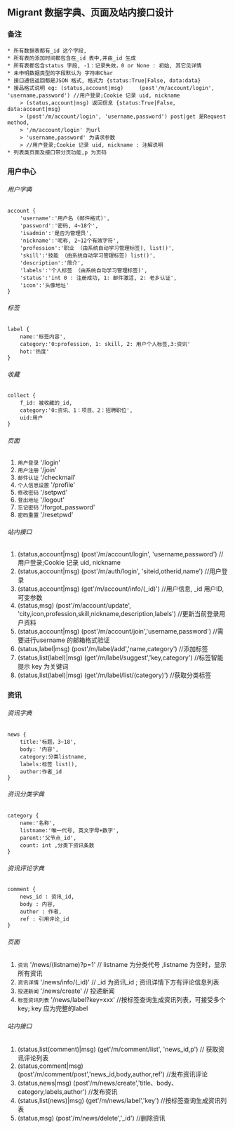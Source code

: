 ## Migrant 数据字典、页面及站内接口设计

### 备注
```
* 所有数据表都有_id 这个字段,
* 所有表的添加时间都包含在_id 表中,并由_id 生成
* 所有表都包含status 字段, -1：记录失效，0 or None : 初始, 其它见详情
* 未申明数据类型的字段默认为 字符串Char
* 接口通信返回都是JSON 格式, 格式为 {status:True|False, data:data}
* 接品格式说明 eg: (status,account|msg)     (post'/m/account/login', 'username,password') //用户登录;Cookie 记录 uid, nickname
 	> (status,account|msg) 返回信息 {status:True|False, data:account|msg}
 	> (post'/m/account/login', 'username,password') post|get 是Request method, 
 	> '/m/account/login' 为url
 	> 'username,password' 为请求参数
 	> //用户登录;Cookie 记录 uid, nickname : 注解说明
* 列表类页面及接口带分页功能,p 为页码
```

### 用户中心

###### 用户字典
```
account {
	'username':'用户名 (邮件格式)',
	'password':'密码, 4~18个',
	'isadmin':'是否为管理员',
	'nickname':'呢称, 2~12个有效字符',
	'profession':'职业 （由系统自动学习管理标签), list()',
	'skill':'技能 （由系统自动学习管理标签) list()',
	'description':'简介',
	'labels':'个人标签 （由系统自动学习管理标签)',
	'status':'int 0 : 注册成功, 1: 邮件激活, 2: 老乡认证',
	'icon':'头像地址'
}
```
###### 标签
```
label {
	name:'标签内容',
	category:'0:profession, 1: skill, 2: 用户个人标签,3:资讯'
	hot:'热度'
}
```

###### 收藏
```
collect {
	f_id: 被收藏的_id,
	category:'0:资讯、1：项目、2：招聘职位',
	uid:用户
}
```

###### 页面

1. `用户登录` '/login'
2. `用户注册` '/join' 
3. `邮件认证` '/checkmail'
4. `个人信息设置` '/profile'
5. `修改密码`	 '/setpwd'
6. `登出地址` '/logout'
7. `忘记密码`	 '/forgot_password'
8. `密码重置` '/resetpwd'


###### 站内接口

1. (status,account|msg)     (post'/m/account/login', 'username,password') //用户登录;Cookie 记录 uid, nickname
2. (status,account|msg)     (post'/m/auth/login', 'siteid,otherid,name') //用户登录
3. (status,account|msg)     (get'/m/account/info/(_id)')                //用户信息, _id 用户ID,可变参数
4. (status,msg)     		(post'/m/account/update', 'city,icon,profession,skill,nickname,description,labels') //更新当前登录用户资料
5. (status,account|msg)		(post'/m/account/join','username,password') //需要进行username 的邮箱格式验证
6. (status,label|msg)		(post'/m/label/add','name,category')	//添加标签
7. (status,list(label)|msg) (get'/m/label/suggest','key,category')	//标签智能提示 key 为关键词
8. (status,list(label)|msg) (get'/m/label/list/(category)')		//获取分类标签


### 资讯

###### 资讯字典
```
news {
	title:'标题，3~18',
	body: '内容',
	category:分类listname,
	labels:标签 list(),
	author:作者_id
}
```

###### 资讯分类字典
```
category {
	name:'名称',
	listname:'唯一代号, 英文字母+数字',
	parent:'父节点_id',
	count: int ,分类下资讯条数
}
```

###### 资讯评论字典
```
comment {
	news_id : 资讯_id,
	body : 内容,
	author : 作者,
	ref : 引用评论_id
}
```

###### 页面

1. `资讯` '/news/(listname)?p=1'  // listname 为分类代号 ,listname 为空时，显示所有资讯
2. `资讯详情` '/news/info/(_id)' // _id 为资讯_id ; 资讯详情下方有评论信息列表
3. `投递新闻` '/news/create'		// 投递新闻
4. `标签资讯列表` '/news/label?key=xxx' //按标签查询生成资讯列表，可接受多个key; key 应为完整的label 


###### 站内接口

1. (status,list(comment)|msg)     (get'/m/comment/list', 'news_id,p') // 获取资讯评论列表
2. (status,comment|msg)			  (post'/m/comment/post','news_id,body,author,ref') //发布资讯评论
3. (status,news|msg)			  (post'/m/news/create','title、body、category,labels,author') //发布资讯
4. (status,list(news)|msg)		  (get'/m/news/label','key') //按标签查询生成资讯列表
5. (status,msg)					  (post'/m/news/delete','_id') //删除资讯





